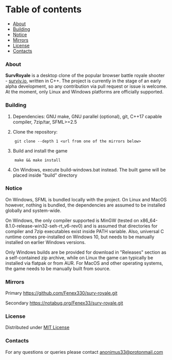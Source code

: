 # Table of contents

* [About](#About)
* [Building](#Building)
* [Notice](#Notice)
* [Mirrors](#Mirrors)
* [License](#License)
* [Contacts](#Contacts)



### About

**SurvRoyale** is a desktop clone of the popular browser battle royale shooter - [surviv.io](https://surviv.io/), written in C++.
The project is currently in the stage of an early alpha development, so any contribution via pull request or issue is welcome.
At the moment, only Linux and Windows platforms are officially supported.



### Building

1. Dependencies: GNU make, GNU parallel (optional), git, C++17 capable compiler, 7zip/tar, SFML>=2.5

2. Clone the repository:
```
    git clone --depth 1 <url from one of the mirrors below>
```

3. Build and install the game
```
    make && make install
```

4. On Windows, execute build-windows.bat instead. The built game will be placed inside "build" directory



### Notice

On Windows, SFML is bundled locally with the project. On Linux and MacOS however, nothing is bundled,
the dependencies are assumed to be installed globally and system-wide.

On Windows, the only compiler supported is MinGW (tested on x86_64-8.1.0-release-win32-seh-rt_v6-rev0) and is assumed that directories
for compiler and 7zip executables exist inside PATH variable. Also, universal C runtime comes pre-installed on Windows 10,
but needs to be manually installed on earlier Windows versions.

Only Windows builds are be provided for download in "Releases" section as a self-contained zip archive,
while on Linux the game can typically be installed via flatpak or from AUR. For MacOS and other operating systems,
the game needs to be manually built from source.



### Mirrors

Primary https://github.com/Fenex330/surv-royale.git

Secondary https://notabug.org/Fenex33/surv-royale.git



### License

Distributed under [MIT License](./LICENSE.txt)



### Contacts

For any questions or queries please contact anonimus33@protonmail.com
